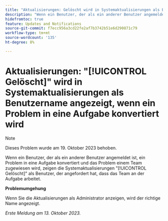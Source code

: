 ```yaml
---
title: "Aktualisierungen: Gelöscht wird in Systemaktualisierungen als Benutzername angezeigt, wenn ein Problem in eine Aufgabe konvertiert wird"
description: "Wenn ein Benutzer, der als ein anderer Benutzer angemeldet ist, ein Problem in eine Aufgabe konvertiert und das Problem einem Team zugewiesen wird, zeigen die Systemaktualisierungen Gelöscht als Benutzer an, der angefordert hat, dass das Team an der Aufgabe arbeitet."
hidefromtoc: true
feature: Updates and Notifications
source-git-commit: f7ecc956a3cd22fe2af7b3742b51e6d290871c79
workflow-type: tm+mt
source-wordcount: '135'
ht-degree: 8%

---
```



# Aktualisierungen: &quot;[!UICONTROL Gelöscht]&quot; wird in Systemaktualisierungen als Benutzername angezeigt, wenn ein Problem in eine Aufgabe konvertiert wird

>[!NOTE]
>
>Dieses Problem wurde am 19. Oktober 2023 behoben.

Wenn ein Benutzer, der als ein anderer Benutzer angemeldet ist, ein Problem in eine Aufgabe konvertiert und das Problem einem Team zugewiesen wird, zeigen die Systemaktualisierungen &quot;[!UICONTROL Gelöscht]&quot; als Benutzer, der angefordert hat, dass das Team an der Aufgabe arbeitet.

**Problemumgehung**

Wenn Sie die Aktualisierungen als Administrator anzeigen, wird der richtige Name angezeigt.

_Erste Meldung am 13. Oktober 2023._
